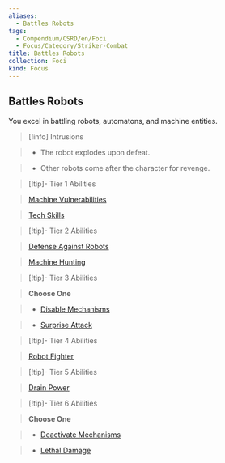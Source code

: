 ```yaml
---
aliases:
  - Battles Robots
tags:
  - Compendium/CSRD/en/Foci
  - Focus/Category/Striker-Combat
title: Battles Robots
collection: Foci
kind: Focus
---
```

## Battles Robots    
You excel in battling robots, automatons, and machine entities.    
  
>[!info] Intrusions    
>- The robot explodes upon defeat.    
>- Other robots come after the character for revenge.    
  
  
>[!tip]- Tier 1 Abilities    
> [Machine Vulnerabilities](Machine-Vulnerabilities.md)    
> [Tech Skills](Tech-Skills.md)    
  
  
>[!tip]- Tier 2 Abilities    
> [Defense Against Robots](Defense-Against-Robots.md)    
> [Machine Hunting](Machine-Hunting.md)    
  
  
>[!tip]- Tier 3 Abilities    
> **Choose One**    
>- [Disable Mechanisms](Disable-Mechanisms.md)    
>- [Surprise Attack](Surprise-Attack.md)    
  
  
>[!tip]- Tier 4 Abilities    
> [Robot Fighter](Robot-Fighter.md)    
  
  
>[!tip]- Tier 5 Abilities    
> [Drain Power](Drain-Power.md)    
  
  
>[!tip]- Tier 6 Abilities    
> **Choose One**    
>- [Deactivate Mechanisms](Deactivate-Mechanisms.md)    
>- [Lethal Damage](Lethal-Damage.md)
